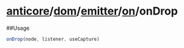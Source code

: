 # [anticore](../../../../../../#reference)/[dom](../../../#reference)/[emitter](../../#reference)/[on](../#reference)/<a name="reference">onDrop</a>

##Usage

```js
onDrop(node, listener, useCapture)
```